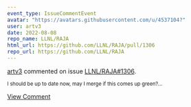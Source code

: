 ```yaml
---
event_type: IssueCommentEvent
avatar: "https://avatars.githubusercontent.com/u/4537104?"
user: artv3
date: 2022-08-08
repo_name: LLNL/RAJA
html_url: https://github.com/LLNL/RAJA/pull/1306
repo_url: https://github.com/LLNL/RAJA
---
```


<a href='https://github.com/artv3' target='_blank'>artv3</a> commented on issue <a href='https://github.com/LLNL/RAJA/pull/1306' target='_blank'>LLNL/RAJA#1306</a>.

<small>I should be up to date now, may I merge if this comes up green?...</small>

<a href='https://github.com/LLNL/RAJA/pull/1306' target='_blank'>View Comment</a>